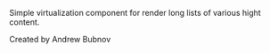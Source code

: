 Simple virtualization component for render long lists of various hight content.

Created by Andrew Bubnov
